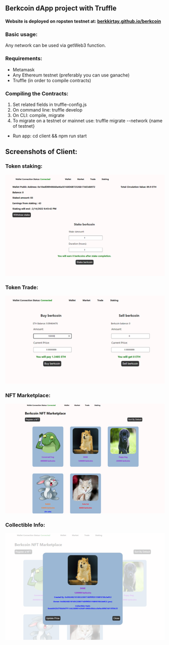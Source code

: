 ## Berkcoin dApp project with Truffle 
#### Website is deployed on ropsten testnet at: [berkkirtay.github.io/berkcoin](https://berkkirtay.github.io/berkcoin)

### Basic usage:
Any network can be used via getWeb3 function.

### Requirements:
- Metamask
- Any Ethereum testnet (preferably you can use ganache)
- Truffle (in order to compile contracts)

### Compiling the Contracts:
1. Set related fields in truffle-config.js
2. On command line: truffle develop
3. On CLI: compile, migrate
4. To migrate on a testnet or mainnet use: truffle migrate --network {name of testnet}

- Run app:
cd client && npm run start

## Screenshots of Client:

### Token staking: 

![Enc1](https://raw.githubusercontent.com/berkkirtay/berkcoin/main/examples/Staking.PNG)

### Token Trade: 

![Enc1](https://raw.githubusercontent.com/berkkirtay/berkcoin/main/examples/Trade.PNG)

### NFT Marketplace: 

![Enc1](https://raw.githubusercontent.com/berkkirtay/berkcoin/main/examples/NFTMarketplace.PNG)

### Collectible Info: 

![Enc1](https://raw.githubusercontent.com/berkkirtay/berkcoin/main/examples/CollectibleInfo.PNG)


